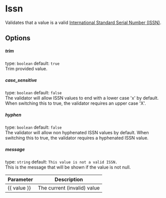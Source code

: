 # Issn
Validates that a value is a valid [International Standard Serial Number (ISSN)](https://en.wikipedia.org/wiki/International_Standard_Serial_Number).

## Options

##### trim
type: `boolean` default: `true`  
Trim provided value.

##### case_sensitive
type: `boolean` default: `false`  
The validator will allow ISSN values to end with a lower case 'x' by default. When switching this to true, 
the validator requires an upper case 'X'.

##### hyphen
type: `boolean` default: `false`  
The validator will allow non hyphenated ISSN values by default. When switching this to true, the validator requires a hyphenated ISSN value.

##### message
type: `string` default: `This value is not a valid ISSN.`  
This is the message that will be shown if the value is not null.

| Parameter | Description |
|---|---|
| {{ value }} | The current (invalid) value
